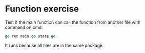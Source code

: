 # Function exercise

Test if the main function can call the function from another file with command on cmd:

```go
go run main.go state.go
```

It runs because all files are in the same package.

